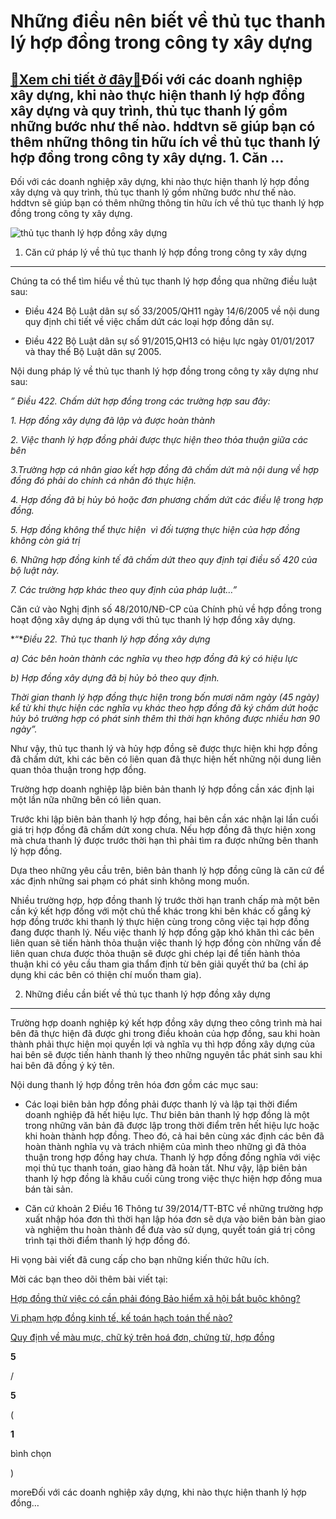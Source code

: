 Những điều nên biết về thủ tục thanh lý hợp đồng trong công ty xây dựng
=======================================================================

[:gift:Xem chi tiết ở đây:gift:](https://hddtvn.com/nhung-dieu-nen-biet-ve-thu-tuc-thanh-ly-hop-dong-trong-cong-ty-xay-dung/)Đối với các doanh nghiệp xây dựng, khi nào thực hiện thanh lý hợp đồng xây dựng và quy trình, thủ tục thanh lý gồm những bước như thế nào. hddtvn sẽ giúp bạn có thêm những thông tin hữu ích về thủ tục thanh lý hợp đồng trong công ty xây dựng. 1. Căn …
-----------------------------------------------------------------------------------------------------------------------------------------------------------------------------------------------------------------------------------------------------------

Đối với các doanh nghiệp xây dựng, khi nào thực hiện thanh lý hợp đồng xây dựng và quy trình, thủ tục thanh lý gồm những bước như thế nào. hddtvn sẽ giúp bạn có thêm những thông tin hữu ích về thủ tục thanh lý hợp đồng trong công ty xây dựng.


![thủ tục thanh lý hợp đồng xây dựng](https://hddtvn.com/wp-content/uploads/2021/01/contract.jpg)


1. Căn cứ pháp lý về thủ tục thanh lý hợp đồng trong công ty xây dựng
---------------------------------------------------------------------


Chúng ta có thể tìm hiểu về thủ tục thanh lý hợp đồng qua những điều luật sau:




* Điều 424 Bộ Luật dân sự số 33/2005/QH11 ngày 14/6/2005 về nội dung quy định chi tiết về việc chấm dứt các loại hợp đồng dân sự.

* Điều 422 Bộ Luật dân sự số 91/2015,QH13 có hiệu lực ngày 01/01/2017 và thay thế Bộ Luật dân sự 2005.



Nội dung pháp lý về thủ tục thanh lý hợp đồng trong công ty xây dựng như sau:


*”* *Điều 422. Chấm dứt hợp đồng trong các trường hợp sau đây:*


*1. Hợp đồng xây dựng đã lập và được hoàn thành*


*2. Việc thanh lý hợp đồng phải được thực hiện theo thỏa thuận giữa các bên*


*3.Trường hợp cá nhân giao kết hợp đồng đã chấm dứt mà nội dung về hợp đồng đó phải do chính cá nhân đó thực hiện.*


*4. Hợp đồng đã bị hủy bỏ hoặc đơn phương chấm dứt các điều lệ trong hợp đồng.*


*5. Hợp đồng không thể thực hiện  vì đối tượng thực hiện của hợp đồng không còn giá trị*


*6. Những hợp đồng kinh tế đã chấm dứt theo quy định tại điều số 420 của bộ luật này.*


*7. Các trường hợp khác theo quy định của pháp luật…”*


Căn cứ vào Nghị định số 48/2010/NĐ-CP của Chính phủ về hợp đồng trong hoạt động xây dựng áp dụng với thủ tục thanh lý hợp đồng xây dựng.


*“**Điều 22. Thủ tục thanh lý hợp đồng xây dựng*


*a) Các bên hoàn thành các nghĩa vụ theo hợp đồng đã ký có hiệu lực*


*b) Hợp đồng xây dựng đã bị hủy bỏ theo quy định.*


*Thời gian thanh lý hợp đồng thực hiện trong bốn mươi năm ngày (45 ngày) kể từ khi thực hiện các nghĩa vụ khác theo hợp đồng đã ký chấm dứt hoặc hủy bỏ trường hợp có phát sinh thêm thì thời hạn không được nhiều hơn 90 ngày”.*


Như vậy, thủ tục thanh lý và hủy hợp đồng sẽ được thực hiện khi hợp đồng đã chấm dứt, khi các bên có liên quan đã thực hiện hết những nội dung liên quan thỏa thuận trong hợp đồng.


Trường hợp doanh nghiệp lập biên bản thanh lý hợp đồng cần xác định lại một lần nữa những bên có liên quan.


Trước khi lập biên bản thanh lý hợp đồng, hai bên cần xác nhận lại lần cuối giá trị hợp đồng đã chấm dứt xong chưa. Nếu hợp đồng đã thực hiện xong mà chưa thanh lý được trước thời hạn thì phải tìm ra được những bên thanh lý hợp đồng.


Dựa theo những yêu cầu trên, biên bản thanh lý hợp đồng cũng là căn cứ để xác định những sai phạm có phát sinh không mong muốn.


Nhiều trường hợp, hợp đồng thanh lý trước thời hạn tranh chấp mà một bên cần ký kết hợp đồng với một chủ thể khác trong khi bên khác cố gắng ký hợp đồng trước khi thanh lý thực hiện cùng trong công việc tại hợp đồng đang được thanh lý. Nếu việc thanh lý hợp đồng gặp khó khăn thì các bên liên quan sẽ tiến hành thỏa thuận việc thanh lý hợp đồng còn những vấn đề liên quan chưa được thỏa thuận sẽ được ghi chép lại để tiến hành thỏa thuận khi có yêu cầu tham gia thẩm định từ bên giải quyết thứ ba (chỉ áp dụng khi các bên có thiện chí muốn tham gia).


2. Những điều cần biết về thủ tục thanh lý hợp đồng xây dựng
------------------------------------------------------------


Trường hợp doanh nghiệp ký kết hợp đồng xây dựng theo công trình mà hai bên đã thực hiện đã được ghi trong điều khoản của hợp đồng, sau khi hoàn thành phải thực hiện mọi quyền lợi và nghĩa vụ thì hợp đồng xây dựng của hai bên sẽ được tiến hành thanh lý theo những nguyên tắc phát sinh sau khi hai bên đã đồng ý ký tên.


Nội dung thanh lý hợp đồng trên hóa đơn gồm các mục sau:




* Các loại biên bản hợp đồng phải được thanh lý và lập tại thời điểm doanh nghiệp đã hết hiệu lực. Thư biên bản thanh lý hợp đồng là một trong những văn bản đã được lập trong thời điểm trên hết hiệu lực hoặc khi hoàn thành hợp đồng. Theo đó, cả hai bên cùng xác định các bên đã hoàn thành nghĩa vụ và trách nhiệm của mình theo những gì đã thỏa thuận trong hợp đồng hay chưa. Thanh lý hợp đồng đồng nghĩa với việc mọi thủ tục thanh toán, giao hàng đã hoàn tất. Như vậy, lập biên bản thanh lý hợp đồng là khâu cuối cùng trong việc thực hiện hợp đồng mua bán tài sản.

* Căn cứ khoản 2 Điều 16 Thông tư 39/2014/TT-BTC về những trường hợp xuất nhập hóa đơn thì thời hạn lập hóa đơn sẽ dựa vào biên bản bàn giao và nghiệm thu hoàn thành để đưa vào sử dụng, quyết toán giá trị công trình tại thời điểm thanh lý hợp đồng đó.



Hi vọng bài viết đã cung cấp cho bạn những kiến thức hữu ích.


Mời các bạn theo dõi thêm bài viết tại:


[Hợp đồng thử việc có cần phải đóng Bảo hiểm xã hội bắt buộc không?](#)


[Vi phạm hợp đồng kinh tế, kế toán hạch toán thế nào?](#)


[Quy định về màu mực, chữ ký trên hoá đơn, chứng từ, hợp đồng](#)








































**5**  

/  

**5**  

(  

**1**  

  

 bình chọn   

)


moreĐối với các doanh nghiệp xây dựng, khi nào thực hiện thanh lý hợp đồng…

